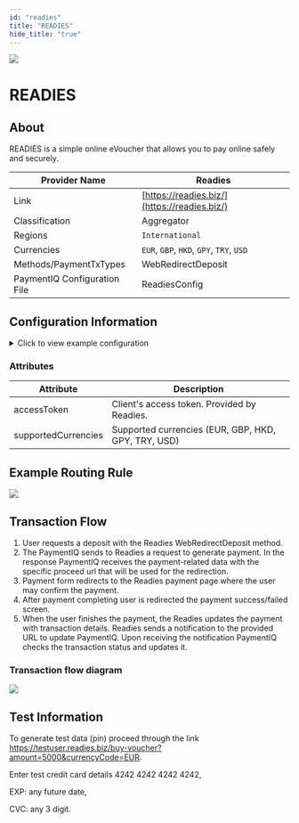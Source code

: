 ```yaml
--- 
id: "readies" 
title: "READIES"
hide_title: "true"
---
```


![](/img/providers/logos/readies.png)

# READIES

## About
READIES is a simple online eVoucher that allows you to pay online safely and securely.

| Provider Name                | Readies                                      |
|------------------------------|----------------------------------------------|
| Link                         | [https://readies.biz/](https://readies.biz/) |
| Classification               | Aggregator                                   |
| Regions                      | `International`                              |
| Currencies                   | `EUR`, `GBP`, `HKD`, `GPY`, `TRY`, `USD`     |
| Methods/PaymentTxTypes       | WebRedirectDeposit                           |
| PaymentIQ Configuration File | ReadiesConfig                                |

## Configuration Information

<details>
<summary>Click to view example configuration</summary>
<br/>

```xml
<com.devcode.paymentiq.integration.readies.ReadiesConfig>
  <enabled>true</enabled>
  <accounts>
    <entry>
      <string>default</string>
      <account>
        <accessToken>???</accessToken>
        <supportedCurrencies>???</supportedCurrencies>
      </account>
    </entry>
  </accounts>
</com.devcode.paymentiq.integration.readies.ReadiesConfig>
```
</details>

### Attributes

| Attribute           | Description                                         |
|---------------------|-----------------------------------------------------|
| accessToken         | Client's access token. Provided by Readies.         |
| supportedCurrencies | Supported currencies (EUR, GBP, HKD, GPY, TRY, USD) |

## Example Routing Rule
![](/img/providers/routing/readies_routing.png)

## Transaction Flow

1. User requests a deposit with the Readies WebRedirectDeposit method.
2. The PaymentIQ sends to Readies a request to generate payment. In the response PaymentIQ receives the payment-related data with the specific proceed url that will be used for the redirection.
3. Payment form redirects to the Readies payment page where the user may confirm the payment.
4. After payment completing user is redirected the payment success/failed screen.
5. When the user finishes the payment, the Readies updates the payment with transaction details. Readies sends a notification to the provided URL to update PaymentIQ. Upon receiving the notification PaymentIQ checks the transaction status and updates it. 


### Transaction flow diagram

![](/img/providers/readies_flow.png)

## Test Information

To generate test data (pin) proceed through the link https://testuser.readies.biz/buy-voucher?amount=5000&currencyCode=EUR. 

Enter test credit card details 4242 4242 4242 4242,

EXP: any future date, 

CVC: any 3 digit.
